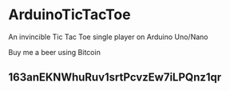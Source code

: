 # ArduinoTicTacToe
An invincible Tic Tac Toe single player on Arduino Uno/Nano

Buy me a beer using Bitcoin
## 163anEKNWhuRuv1srtPcvzEw7iLPQnz1qr
